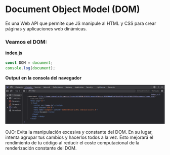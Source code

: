 # Document Object Model (DOM)
Es una Web API que permite que JS manipule al HTML y CSS para crear páginas y aplicaciones web dinámicas.

### Veamos el DOM: 

**index.js**

```js
const DOM = document;
console.log(document);
```
**Output en la consola del navegador**

<p align="center">
    <img src="imagenes/grafico1.png" width="700">
    </p>

OJO: Evita la manipulación excesiva y constante del DOM. En su lugar, intenta agrupar tus cambios y hacerlos todos a la vez. Esto mejorará el rendimiento de tu código al reducir el coste computacional de la renderización constante del DOM.